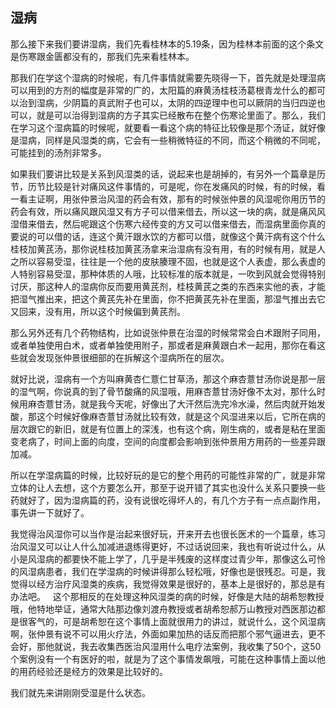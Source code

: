 ## 湿病

那么接下来我们要讲湿病，我们先看桂林本的5.19条，因为桂林本前面的这个条文是伤寒跟金匮都没有的，那我们先来看桂林本。

那我们在学这个湿病的时候呢，有几件事情就需要先晓得一下，首先就是处理湿病可以用到的方剂的幅度是非常的广的，太阳篇的麻黄汤桂枝汤葛根青龙什么的都可以治到湿病，少阴篇的真武附子也可以，太阴的四逆理中也可以厥阴的当归四逆也可以，就是可以治得到湿病的方子其实已经散布在整个伤寒论里面了。那么，我们在学习这个湿病篇的时候呢，就要看一看这个病的特征比较像是那个汤证，就好像是湿病，同样是风湿类的病，它会有一些稍微特征的不同，而这个稍微的不同呢，可能挂到的汤剂非常多。

如果我们要讲比较是关系到风湿类的话，说起来也是胡掉的，有另外一个篇章是历节，历节比较是针对痛风这件事情的，可是呢，你在发痛风的时候，有的时候，看一看主证啊，用张仲景治风湿的药会有效，那有的时候张仲景的风湿呢你用历节的药会有效，所以痛风跟风湿又有方子可以借来借去，所以这一块的病，就是痛风风湿借来借去，然后呢跟这个伤寒六经传变的方又可以借来借去，而湿病里面你真的要说的可以借的话，连这个黄汗跟水饮的方都可以借，就像这个黄汗病有这个什么桂枝加黄芪汤，那你说桂枝加黄芪汤拿来治湿病有没有用，有的时候有用，就是人之所以容易受湿，往往是一个他的皮肤腠理不固，也就是这个人表虚，那么表虚的人特别容易受湿，那种体质的人哦，比较标准的版本就是，一吹到风就会觉得特别讨厌，那这种人的湿病你反而要用黄芪剂，桂枝黄芪之类的东西来实他的表，才能把湿气推出来，把这个黄芪先补在里面，你不把黄芪先补在里面，那湿气推出去它又回来，没有用，所以这个时候偏到黄芪剂。

那么另外还有几个药物结构，比如说张仲景在治湿的时候常常会白术跟附子同用，或者单独使用白术，或者单独使用附子，那或者是麻黄跟白术一起用，那你在看这些就会发现张仲景很细部的在拆解这个湿病所在的层次。

就好比说，湿病有一个方叫麻黄杏仁薏仁甘草汤，那这个麻杏薏甘汤你说是那一层的湿气啊，你说真的到了骨节酸痛的风湿哦，用麻杏薏甘汤好像不太对，那什么时候用麻杏薏甘汤，就是我今天呢，好像出了大汗然后洗完冷水澡，然后肉就开始发酸，那这个时候好像麻杏薏甘汤就比较有效，就是这个风湿进来以后，它所在病的层次跟它的新旧，就是有位置上的深浅，也有这个病，刚生病的，或者是粘在里面变老病了，时间上面的向度，空间的向度都会影响到张仲景用方用药的一些差异跟加减。

所以在学湿病篇的时候，比较好玩的是它的整个用药的可能性非常的广，就是非常立体的让人去想，这个方要怎么开，那至于说开错了其实也没什么关系只要换一些药就好了，因为湿病篇的药，没有说很吃得坏人的，有几个方子有一点点副作用，事先讲一下就好了。

我觉得治风湿你可以当作是治起来很好玩，开来开去也很长医术的一个篇章，练习治风湿又可以让人什么加减进退练得更好，不过话说回来，我也有听说过什么，从小是风湿病的都要快不能上学了，几乎是半残废的这样度过青少年，那像这么可怜的风湿病患者，我们在学湿病的时候讲得那么轻松哦，好像也是很残忍。可是，我觉得以经方治疗风湿类的疾病，我觉得效果是很好的，基本上是很好的，那总是有办法吧。
 
这个那相反的在处理这种风湿类的病的时候，好像是大陆的胡希恕教授哦，他特地举证，通常大陆那边像刘渡舟教授或者胡希恕郝万山教授对西医那边都是很客气的，可是胡希恕在这个事情上面就很用力的讲过，就说什么，这个风湿病啊，张仲景有说不可以用火疗法，外面如果加热的话反而把那个邪气逼进去，更不会好，那他就说，我去收集西医治风湿用什么电疗法案例，我收集了50个，这50个案例没有一个有医好的啦，就是为了这个事情发飙哦，可能在这种事情上面以他的用药经验还是经方的效果是比较好的。

我们就先来讲刚刚受湿是什么状态。
